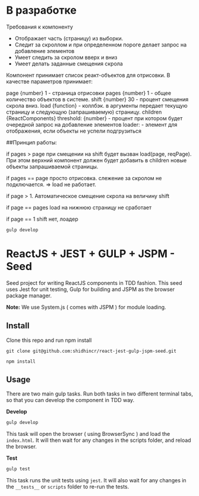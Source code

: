 # В разработке

Требования к компоненту
* Отображает часть (страницу) из выборки.
* Следит за скроллом и при определенном пороге делает запрос на добавление элементов
* Умеет следить за скролом вверх и вниз
* Умеет делать заданные смещения скрола


Компонент принимает список реакт-объектов для отрисовки.
В качестве параметров принимает:

 page {number} 1 - страница отрисовки
 pages {number} 1 - общее количество объектов в системе.
 shift {number} 30 - процент смещения скрола вниз.
 load {function} - коллбэк. в аргументы передает текущую страницу и следующую (запрашиваемую) страницу.
 children {ReactComponents}
 threshold: {number} - процент при котором будет очередной запрос на добавление элементов
 loader: - элемент для отображения, если объекты не успели подгрузиться

##Принцип работы:

if pages > page при смещении на shift будет вызван load(page, reqPage).  При этом верхний компонент должен будет добавить в children новые объекты запрашиваемой страницы.

if pages == page просто отрисовка. слежение за скролом не подключается. => load не работает.

if page > 1.  Автоматическое смещение скрола на величину shift

if page == pages  load на нижнюю страницу не сработает

if page == 1 shift нет, лоадер 


```js
gulp develop
```


# ReactJS + JEST + GULP + JSPM - Seed

Seed project for writing ReactJS components in TDD fashion. This seed uses Jest for unit testing, Gulp for building and JSPM as the browser package manager.

**Note:** We use System.js ( comes with JSPM ) for module loading.

## Install

Clone this repo and run npm install
```
git clone git@github.com:shidhincr/react-jest-gulp-jspm-seed.git

npm install
```

## Usage 

There are two main gulp tasks. Run both tasks in two different terminal tabs, so that you can develop the component in TDD way.

**Develop**

```js 
gulp develop
```

This task will open the browser ( using BrowserSync ) and load the `index.html`. It will then wait for any changes in the scripts folder, and reload the browser.

**Test**

```js 
gulp test
```

This task runs the unit tests using `jest`. It will also wait for any changes in the `__tests__` or `scripts` folder to re-run the tests.